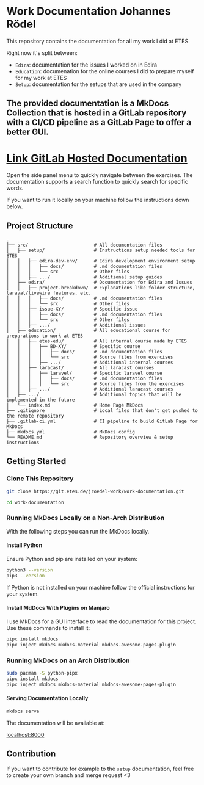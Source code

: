 # Work Documentation Johannes Rödel

This repository contains the documentation for all my work I did at ETES. 

Right now it's split between:

- `Edira`: documentation for the issues I worked on in Edira
- `Education`: documenation for the online courses I did to prepare myself for my work at ETES
- `Setup`: documentation for the setups that are used in the company

The provided documentation is a MkDocs Collection that is hosted in a GitLab repository with a CI/CD pipeline as a GitLab Page to offer a better GUI.
---

# **[Link GitLab Hosted Documentation](https://git.etes.de/jroedel-work/work-documentation.gitlab.io)**

Open the side panel menu to quickly navigate between the exercises. The documentation supports a search function to quickly search for specific words.

If you want to run it locally on your machine follow the instructions down below. 

## Project Structure 

```
.
├── src/                        # All documentation files
│   ├── setup/                  # Instructions setup needed tools for ETES
│   │   ├── edira-dev-env/      # Edira development environment setup
│   │   │   ├── docs/           # .md documentation files
│   │   │   └── src             # Other files
│   │   ├── .../                # Additional setup guides
│   ├── edira/                  # Documentation for Edira and Issues
│   │   ├── project-breakdown/  # Explanations like folder structure, laraval/livewire features, etc.
│   │   │   ├── docs/           # .md documentation files
│   │   │   └── src             # Other files
│   │   ├── issue-XY/           # Specific issue
│   │   │   ├── docs/           # .md documentation files
│   │   │   └── src             # Other files
│   │   ├── .../                # Additional issues
│   ├── education/              # All educational course for preparations to work at ETES
│   │   ├── etes-edu/           # All internal course made by ETES
│   │   │   ├── BD-XY/          # Specific course
│   │   │   │   ├── docs/       # .md documentation files
│   │   │   │   └── src         # Source files from exercises
│   │   │   ├── .../            # Additional internal courses
│   │   ├── laracast/           # All laracast courses
│   │   │   ├── laravel/        # Specific laravel course
│   │   │   │   ├── docs/       # .md documentation files
│   │   │   │   └── src         # Source files from the exercises  
│   │   ├── .../                # Additional laracast courses
│   ├── .../                    # Additional topics that will be implemented in the future        
│   └── index.md                # Home Page MkDocs 
├── .gitignore                  # Local files that don't get pushed to the remote repository
├── .gitlab-ci.yml              # CI pipeline to build GitLab Page for MkDocs
├── mkdocs.yml                  # MkDocs config
└── README.md                   # Repository overview & setup instructions
```

## Getting Started

### Clone This Repository

```bash
git clone https://git.etes.de/jroedel-work/work-documentation.git

cd work-documentation
```

### Running MkDocs Locally on a Non-Arch Distribution

With the following steps you can run the MkDocs locally.

#### Install Python 

Ensure Python and pip are installed on your system:

```bash
python3 --version
pip3 --version
```

If Python is not installed on your machine follow the official instructions for your system.

#### Install MdDocs With Plugins on Manjaro

I use MkDocs for a GUI interface to read the documentation for this project. Use these commands to install it:

```bash
pipx install mkdocs
pipx inject mkdocs mkdocs-material mkdocs-awesome-pages-plugin
```

### Running MkDocs on an Arch Distribution

```bash
sudo pacman -S python-pipx
pipx install mkdocs
pipx inject mkdocs mkdocs-material mkdocs-awesome-pages-plugin
```

#### Serving Documentation Locally

```bash
mkdocs serve
```

The documentation will be available at:

[localhost:8000](http://127.0.0.1:8000)

## Contribution 

If you want to contribute for example to the `setup` documentation, feel free to create your own branch and merge request <3